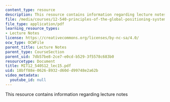 ```yaml
---
content_type: resource
description: This resource contains information regarding lecture notes
file: /media/courses/12-540-principles-of-the-global-positioning-system-spring-2012/18bff88e06268932d60dd99748e2a62b_MIT12_540S12_lec15.pdf
file_type: application/pdf
learning_resource_types:
- Lecture Notes
license: https://creativecommons.org/licenses/by-nc-sa/4.0/
ocw_type: OCWFile
parent_title: Lecture Notes
parent_type: CourseSection
parent_uid: 7db57be8-2ce7-e0cd-b529-3f5578c683b0
resourcetype: Document
title: MIT12_540S12_lec15.pdf
uid: 18bff88e-0626-8932-d60d-d99748e2a62b
video_metadata:
  youtube_id: null
---
```

This resource contains information regarding lecture notes